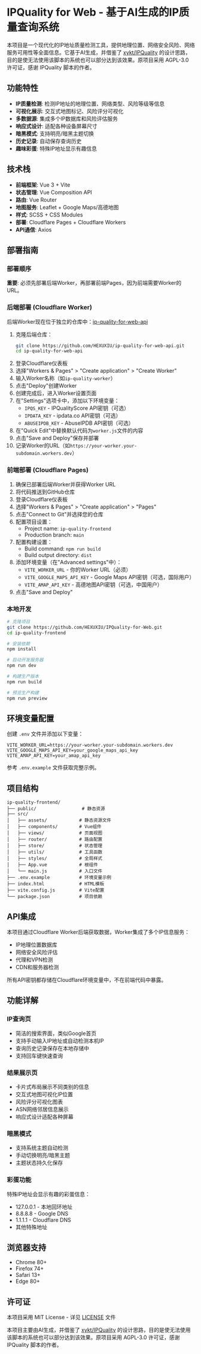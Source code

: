 # IPQuality for Web - 基于AI生成的IP质量查询系统

本项目是一个现代化的IP地址质量检测工具，提供地理位置、网络安全风险、网络服务可用性等全面信息。它基于AI生成，并借鉴了 [xykt/IPQuality](https://github.com/xykt/IPQuality) 的设计思路，目的是使无法使用该脚本的系统也可以部分达到该效果。原项目采用 AGPL-3.0 许可证，感谢 IPQuality 脚本的作者。

## 功能特性

- **IP质量检测**: 检测IP地址的地理位置、网络类型、风险等级等信息
- **可视化展示**: 交互式地图标记、风险评分可视化
- **多数据源**: 集成多个IP数据库和风险评估服务
- **响应式设计**: 适配各种设备屏幕尺寸
- **暗黑模式**: 支持明亮/暗黑主题切换
- **历史记录**: 自动保存查询历史
- **趣味彩蛋**: 特殊IP地址显示有趣信息

## 技术栈

- **前端框架**: Vue 3 + Vite
- **状态管理**: Vue Composition API
- **路由**: Vue Router
- **地图服务**: Leaflet + Google Maps/高德地图
- **样式**: SCSS + CSS Modules
- **部署**: Cloudflare Pages + Cloudflare Workers
- **API通信**: Axios

## 部署指南

### 部署顺序

**重要**: 必须先部署后端Worker，再部署前端Pages，因为前端需要Worker的URL。

### 后端部署 (Cloudflare Worker)

后端Worker现在位于独立的仓库中：[ip-quality-for-web-api](https://github.com/HEXUXIU/ip-quality-for-web-api)

1. 克隆后端仓库：
   ```bash
   git clone https://github.com/HEXUXIU/ip-quality-for-web-api.git
   cd ip-quality-for-web-api
   ```
2. 登录Cloudflare仪表板
3. 选择"Workers & Pages" > "Create application" > "Create Worker"
4. 输入Worker名称（如`ip-quality-worker`）
5. 点击"Deploy"创建Worker
6. 创建完成后，进入Worker设置页面
7. 在"Settings"选项卡中，添加以下环境变量：
   - `IPQS_KEY` - IPQualityScore API密钥（可选）
   - `IPDATA_KEY` - ipdata.co API密钥（可选）
   - `ABUSEIPDB_KEY` - AbuseIPDB API密钥（可选）
8. 在"Quick Edit"中替换默认代码为`worker.js`文件的内容
9. 点击"Save and Deploy"保存并部署
10. 记录Worker的URL（如`https://your-worker.your-subdomain.workers.dev`）

### 前端部署 (Cloudflare Pages)

1. 确保已部署后端Worker并获得Worker URL
2. 将代码推送到GitHub仓库
3. 登录Cloudflare仪表板
4. 选择"Workers & Pages" > "Create application" > "Pages"
5. 点击"Connect to Git"并选择您的仓库
6. 配置项目设置：
   - Project name: `ip-quality-frontend`
   - Production branch: `main`
7. 配置构建设置：
   - Build command: `npm run build`
   - Build output directory: `dist`
8. 添加环境变量（在"Advanced settings"中）：
   - `VITE_WORKER_URL` - 你的Worker URL（必须）
   - `VITE_GOOGLE_MAPS_API_KEY` - Google Maps API密钥（可选，国际用户）
   - `VITE_AMAP_API_KEY` - 高德地图API密钥（可选，中国用户）
9. 点击"Save and Deploy"

### 本地开发

```bash
# 克隆项目
git clone https://github.com/HEXUXIU/IPQuality-for-Web.git
cd ip-quality-frontend

# 安装依赖
npm install

# 启动开发服务器
npm run dev

# 构建生产版本
npm run build

# 预览生产构建
npm run preview
```

## 环境变量配置

创建 `.env` 文件并添加以下变量：

```env
VITE_WORKER_URL=https://your-worker.your-subdomain.workers.dev
VITE_GOOGLE_MAPS_API_KEY=your_google_maps_api_key
VITE_AMAP_API_KEY=your_amap_api_key
```

参考 `.env.example` 文件获取完整示例。

## 项目结构

```
ip-quality-frontend/
├── public/                 # 静态资源
├── src/
│   ├── assets/            # 静态资源文件
│   ├── components/        # Vue组件
│   ├── views/             # 页面视图
│   ├── router/            # 路由配置
│   ├── store/             # 状态管理
│   ├── utils/             # 工具函数
│   ├── styles/            # 全局样式
│   ├── App.vue            # 根组件
│   └── main.js            # 入口文件
├── .env.example           # 环境变量示例
├── index.html             # HTML模板
├── vite.config.js         # Vite配置
└── package.json           # 项目依赖
```

## API集成

本项目通过Cloudflare Worker后端获取数据，Worker集成了多个IP信息服务：

- IP地理位置数据库
- 网络安全风险评估
- 代理和VPN检测
- CDN和服务器检测

所有API密钥都存储在Cloudflare环境变量中，不在前端代码中暴露。

## 功能详解

### IP查询页

- 简洁的搜索界面，类似Google首页
- 支持手动输入IP地址或自动检测本机IP
- 查询历史记录保存在本地存储中
- 支持回车键快速查询

### 结果展示页

- 卡片式布局展示不同类别的信息
- 交互式地图可视化IP位置
- 风险评分可视化图表
- ASN网络邻居信息展示
- 响应式设计适配各种屏幕

### 暗黑模式

- 支持系统主题自动检测
- 手动切换明亮/暗黑主题
- 主题状态持久化保存

### 彩蛋功能

特殊IP地址会显示有趣的彩蛋信息：
- 127.0.0.1 - 本地回环地址
- 8.8.8.8 - Google DNS
- 1.1.1.1 - Cloudflare DNS
- 其他特殊地址

## 浏览器支持

- Chrome 80+
- Firefox 74+
- Safari 13+
- Edge 80+

## 许可证

本项目采用 MIT License - 详见 [LICENSE](LICENSE) 文件

本项目主要由AI生成，并借鉴了 [xykt/IPQuality](https://github.com/xykt/IPQuality) 的设计思路，目的是使无法使用该脚本的系统也可以部分达到该效果。原项目采用 AGPL-3.0 许可证，感谢 IPQuality 脚本的作者。